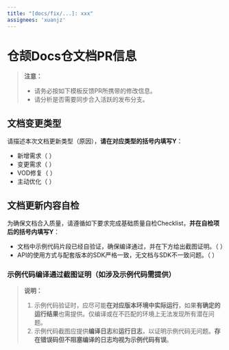 ```yaml
---
title: "[docs/fix/...]: xxx"
assignees: 'xuanjz'
---
```


# 仓颉Docs仓文档PR信息

> **注意：**
>
> - 请务必按如下模板反馈PR所携带的修改信息。
> - 请分析是否需要同步合入活跃的发布分支。

## 文档变更类型

请描述本次文档更新类型（原因），**请在对应类型的括号内填写Y**：

- 新增需求（ ）
- 变更需求（ ）
- VOD修复（ ）
- 主动优化（ ）

## 文档更新内容自检

为确保文档合入质量，请遵循如下要求完成基础质量自检Checklist，**并在自检项后的括号内填写Y**：

- 文档中示例代码片段已经自验证，确保编译通过，并在下方给出截图证明。（ ）
- API的使用方式与配套版本的SDK严格一致，无文档与SDK不一致问题。（ ）

### 示例代码编译通过截图证明（如涉及示例代码需提供）

> **说明：**
>
> 1. 示例代码验证时，应尽可能**在对应版本环境中实际运行**，如果**有确定的运行结果**也需提供。仅编译或在不匹配的环境上无法发现所有潜在问题。
> 2. 示例代码截图应提供**编译日志**和**运行日志**，以证明示例代码无问题。**存在错误码但不阻塞编译的日志均视为示例代码有误**。
